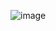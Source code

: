 ![image](https://github.com/jhonataT/DFA_SIMULATION/assets/51134324/bb83fecc-6ba3-451c-848a-f20d792bb0e6)
